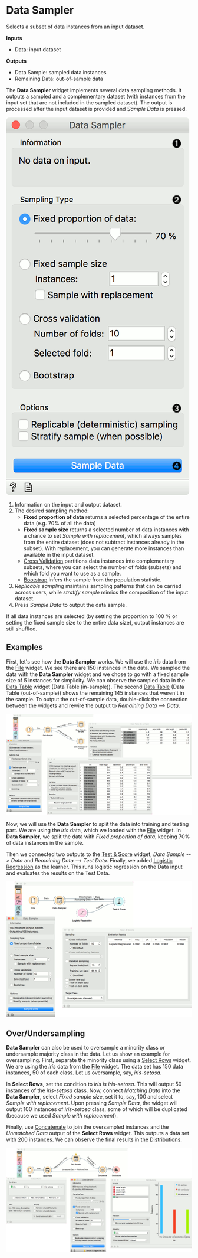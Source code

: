 Data Sampler
============

Selects a subset of data instances from an input dataset.

**Inputs**

- Data: input dataset

**Outputs**

- Data Sample: sampled data instances
- Remaining Data: out-of-sample data

The **Data Sampler** widget implements several data sampling methods. It outputs a sampled and a complementary dataset (with instances from the input set that are not included in the sampled dataset). The output is processed after the input dataset is provided and *Sample Data* is pressed.

![](images/DataSampler-stamped.png)

1. Information on the input and output dataset.
2. The desired sampling method:
   - **Fixed proportion of data** returns a selected percentage of the entire data (e.g. 70% of all the data)
   - **Fixed sample size** returns a selected number of data instances with a chance to set *Sample with replacement*, which always samples from the entire dataset (does not subtract instances already in the subset). With replacement, you can generate more instances than available in the input dataset.
   - [Cross Validation](https://en.wikipedia.org/wiki/Cross-validation_(statistics)) partitions data instances into complementary subsets, where you can select the number of folds (subsets) and which fold you want to use as a sample.
   - [Bootstrap](https://en.wikipedia.org/wiki/Bootstrapping_(statistics)) infers the sample from the population statistic.
3. *Replicable sampling* maintains sampling patterns that can be carried
   across users, while *stratify sample* mimics the composition of the
   input dataset.
4. Press *Sample Data* to output the data sample.

If all data instances are selected (by setting the proportion to 100 % or setting the fixed sample size to the entire data size), output instances are still shuffled.

Examples
--------

First, let's see how the **Data Sampler** works. We will use the *iris* data from the [File](../data/file.md) widget. We see there are 150 instances in the data. We sampled the data with the **Data Sampler** widget and we chose to go with a fixed sample size of 5 instances for simplicity. We can observe the sampled data in the [Data Table](../data/datatable.md) widget (Data Table (in-sample)). The second [Data Table](../data/datatable.md) (Data Table (out-of-sample)) shows the remaining 145 instances that weren't in the sample. To output the out-of-sample data, double-click the connection between the widgets and rewire the output to *Remaining Data --> Data*.

![](images/DataSampler-Example1.png)

Now, we will use the **Data Sampler** to split the data into training and testing part. We are using the *iris* data, which we loaded with the [File](../data/file.md) widget. In **Data Sampler**, we split the data with *Fixed proportion of data*, keeping 70% of data instances in the sample.

Then we connected two outputs to the [Test & Score](../evaluation/testandscore.md) widget, *Data Sample --> Data* and *Remaining Data --> Test Data*. Finally, we added [Logistic Regression](../model/logisticregression.md) as the learner. This runs logistic regression on the Data input and evaluates the results on the Test Data.

![](images/DataSampler-Example2.png)

Over/Undersampling
------------------

**Data Sampler** can also be used to oversample a minority class or undersample majority class in the data. Let us show an example for oversampling. First, separate the minority class using a [Select Rows](../data/selectrows.md) widget. We are using the *iris* data from the [File](../data/file.md) widget. The data set has 150 data instances, 50 of each class. Let us oversample, say, *iris-setosa*.

In **Select Rows**, set the condition to *iris is iris-setosa*. This will output 50 instances of the *iris-setosa* class. Now, connect *Matching Data* into the **Data Sampler**, select *Fixed sample size*, set it to, say, 100 and select *Sample with replacement*. Upon pressing *Sample Data*, the widget will output 100 instances of *iris-setosa* class, some of which will be duplicated (because we used *Sample with replacement*).

Finally, use [Concatenate](../data/concatenate) to join the oversampled instances and the *Unmatched Data* output of the **Select Rows** widget. This outputs a data set with 200 instances. We can observe the final results in the [Distributions](../visualize/distributions).

![](images/DataSampler-Example-OverUnderSampling.png)
